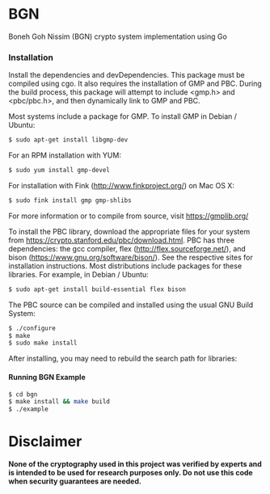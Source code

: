 # BGN
Boneh Goh Nissim (BGN) crypto system implementation using Go

### Installation
Install the dependencies and devDependencies.
This package must be compiled using cgo. It also requires the installation of GMP and PBC. During the build process, this package will attempt to include <gmp.h> and <pbc/pbc.h>, and then dynamically link to GMP and PBC.

Most systems include a package for GMP. To install GMP in Debian / Ubuntu:

```sh
$ sudo apt-get install libgmp-dev
```
For an RPM installation with YUM:
```sh
$ sudo yum install gmp-devel
```
For installation with Fink (http://www.finkproject.org/) on Mac OS X:
```sh
$ sudo fink install gmp gmp-shlibs
```
For more information or to compile from source, visit https://gmplib.org/

To install the PBC library, download the appropriate files for your system from https://crypto.stanford.edu/pbc/download.html. PBC has three dependencies: the gcc compiler, flex (http://flex.sourceforge.net/), and bison (https://www.gnu.org/software/bison/). See the respective sites for installation instructions. Most distributions include packages for these libraries. For example, in Debian / Ubuntu:
```sh
$ sudo apt-get install build-essential flex bison
```
The PBC source can be compiled and installed using the usual GNU Build System:

```sh
$ ./configure
$ make
$ sudo make install
```
After installing, you may need to rebuild the search path for libraries:

#### Running BGN Example
```sh
$ cd bgn
$ make install && make build
$ ./example
```

# Disclaimer
**None of the cryptography used in this project was verified by experts and is intended to be used for research purposes only. Do not use this code when security guarantees are needed.**

